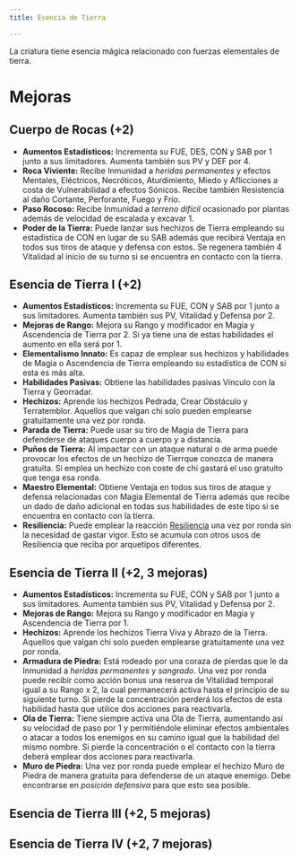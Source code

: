 ```yaml
---
title: Esencia de Tierra

---
```


La criatura tiene esencia mágica relacionado con fuerzas elementales de tierra.

# Mejoras

## Cuerpo de Rocas (+2)

- **Aumentos Estadísticos:** Incrementa su FUE, DES, CON y SAB por 1 junto a sus limitadores. Aumenta también sus PV y DEF por 4.
- **Roca Viviente:** Recibe Inmunidad a *heridas permanentes* y efectos Mentales, Eléctricos, Necróticos, Aturdimiento, Miedo y Aflicciones a costa de Vulnerabilidad a efectos Sónicos. Recibe también Resistencia al daño Cortante, Perforante, Fuego y Frío.
- **Paso Rocoso:** Recibe Inmunidad a *terreno difícil* ocasionado por plantas además de velocidad de escalada y excavar 1. 
- **Poder de la Tierra:** Puede lanzar sus hechizos de Tierra empleando su estadística de CON en lugar de su SAB además que recibirá Ventaja en todos sus tiros de ataque y defensa con estos. Se regenera también 4 Vitalidad al inicio de su turno si se encuentra en contacto con la tierra.

## Esencia de Tierra I (+2)

- **Aumentos Estadísticos:** Incrementa su FUE, CON y SAB por 1 junto a sus limitadores. Aumenta también sus PV, Vitalidad y Defensa por 2.
- **Mejoras de Rango:** Mejora su Rango y modificador en Magia y Ascendencia de Tierra por 2. Si ya tiene una de estas habilidades el aumento en ella será por 1. 
- **Elementalismo Innato:** Es capaz de emplear sus hechizos y habilidades de Magia o Ascendencia de Tierra empleando su estadística de CON si esta es más alta. 
- **Habilidades Pasivas:** Obtiene las habilidades pasivas Vínculo con la Tierra y Georradar. 
- **Hechizos:** Aprende los hechizos Pedrada, Crear Obstáculo y Terratemblor. Aquellos que valgan chi solo pueden emplearse gratuitamente una vez por ronda. 
- **Parada de Tierra:** Puede usar su tiro de Magia de Tierra para defenderse de ataques cuerpo a cuerpo y a distancia.
- **Puños de Tierra:** Al impactar con un ataque natural o de arma puede provocar los efectos de un hechizo de Tierrque conozca de manera gratuita. Si emplea un hechizo con coste de chi gastará el uso gratuito que tenga esa ronda.
- **Maestro Elemental:** Obtiene Ventaja en todos sus tiros de ataque y defensa relacionadas con Magia Elemental de Tierra además que recibe un dado de daño adicional en todas sus habilidades de este tipo si se encuentra en contacto con la tierra. 
- **Resiliencia:** Puede emplear la reacción [Resiliencia](../../rangos/combate/fortitud.md#resiliencia) una vez por ronda sin la necesidad de gastar vigor. Esto se acumula con otros usos de Resiliencia que reciba por arquetipos diferentes.

## Esencia de Tierra II (+2, 3 mejoras)

- **Aumentos Estadísticos:** Incrementa su FUE, CON y SAB por 1 junto a sus limitadores. Aumenta también sus PV, Vitalidad y Defensa por 2.
- **Mejoras de Rango:** Mejora su Rango y modificador en Magia y Ascendencia de Tierra por 1. 
- **Hechizos:** Aprende los hechizos Tierra Viva y Abrazo de la Tierra. Aquellos que valgan chi solo pueden emplearse gratuitamente una vez por ronda. 
- **Armadura de Piedra:** Está rodeado por una coraza de pierdas que le da Inmunidad a *heridas permanentes* y *sangrado*. Una vez por ronda puede recibir como acción bonus una reserva de Vitalidad temporal igual a su Rango x 2, la cual permanecerá activa hasta el principio de su siguiente turno. Si pierde la concentración perderá los efectos de esta habilidad hasta que utilice dos acciones para reactivarla. 
- **Ola de Tierra:** Tiene siempre activa una Ola de Tierra, aumentando así su velocidad de paso por 1 y permitiéndole eliminar efectos ambientales o atacar a todos los enemigos en su camino igual que la habilidad del mismo nombre. Si pierde la concentración o el contacto con la tierra deberá emplear dos acciones para reactivarla. 
- **Muro de Piedra:** Una vez por ronda puede emplear el hechizo Muro de Piedra de manera gratuita para defenderse de un ataque enemigo. Debe encontrarse en *posición defensiva* para que esto sea posible.

## Esencia de Tierra III (+2, 5 mejoras)

## Esencia de Tierra IV (+2, 7 mejoras)